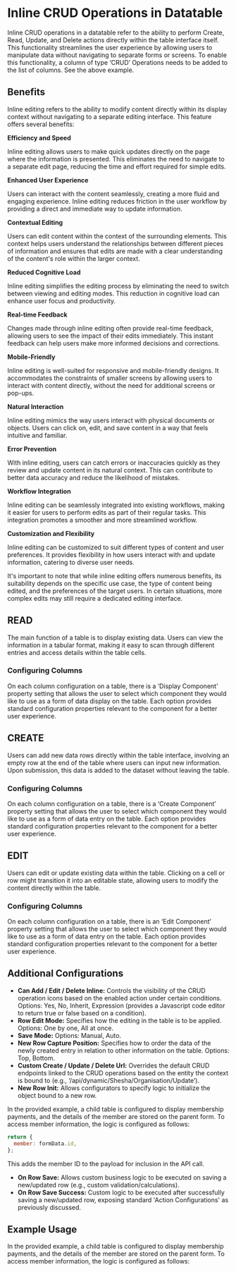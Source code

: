 # Inline CRUD Operations in Datatable

Inline CRUD operations in a datatable refer to the ability to perform Create, Read, Update, and Delete actions directly within the table interface itself. This functionality streamlines the user experience by allowing users to manipulate data without navigating to separate forms or screens. To enable this functionality, a column of type ‘CRUD’ Operations needs to be added to the list of columns. See the above example.

## Benefits

Inline editing refers to the ability to modify content directly within its display context without navigating to a separate editing interface. This feature offers several benefits:

**Efficiency and Speed**

Inline editing allows users to make quick updates directly on the page where the information is presented. This eliminates the need to navigate to a separate edit page, reducing the time and effort required for simple edits.

**Enhanced User Experience**

Users can interact with the content seamlessly, creating a more fluid and engaging experience. Inline editing reduces friction in the user workflow by providing a direct and immediate way to update information.

**Contextual Editing**

Users can edit content within the context of the surrounding elements. This context helps users understand the relationships between different pieces of information and ensures that edits are made with a clear understanding of the content's role within the larger context.

**Reduced Cognitive Load**

Inline editing simplifies the editing process by eliminating the need to switch between viewing and editing modes. This reduction in cognitive load can enhance user focus and productivity.

**Real-time Feedback**

Changes made through inline editing often provide real-time feedback, allowing users to see the impact of their edits immediately. This instant feedback can help users make more informed decisions and corrections.

**Mobile-Friendly**

Inline editing is well-suited for responsive and mobile-friendly designs. It accommodates the constraints of smaller screens by allowing users to interact with content directly, without the need for additional screens or pop-ups.

**Natural Interaction**

Inline editing mimics the way users interact with physical documents or objects. Users can click on, edit, and save content in a way that feels intuitive and familiar.

**Error Prevention**

With inline editing, users can catch errors or inaccuracies quickly as they review and update content in its natural context. This can contribute to better data accuracy and reduce the likelihood of mistakes.

**Workflow Integration**

Inline editing can be seamlessly integrated into existing workflows, making it easier for users to perform edits as part of their regular tasks. This integration promotes a smoother and more streamlined workflow.

**Customization and Flexibility**

Inline editing can be customized to suit different types of content and user preferences. It provides flexibility in how users interact with and update information, catering to diverse user needs.

It's important to note that while inline editing offers numerous benefits, its suitability depends on the specific use case, the type of content being edited, and the preferences of the target users. In certain situations, more complex edits may still require a dedicated editing interface.

## READ

The main function of a table is to display existing data. Users can view the information in a tabular format, making it easy to scan through different entries and access details within the table cells.

### Configuring Columns

On each column configuration on a table, there is a ‘Display Component’ property setting that allows the user to select which component they would like to use as a form of data display on the table. Each option provides standard configuration properties relevant to the component for a better user experience.

## CREATE

Users can add new data rows directly within the table interface, involving an empty row at the end of the table where users can input new information. Upon submission, this data is added to the dataset without leaving the table.

### Configuring Columns

On each column configuration on a table, there is a ‘Create Component’ property setting that allows the user to select which component they would like to use as a form of data entry on the table. Each option provides standard configuration properties relevant to the component for a better user experience.

## EDIT

Users can edit or update existing data within the table. Clicking on a cell or row might transition it into an editable state, allowing users to modify the content directly within the table.

### Configuring Columns

On each column configuration on a table, there is an ‘Edit Component’ property setting that allows the user to select which component they would like to use as a form of data entry on the table. Each option provides standard configuration properties relevant to the component for a better user experience.

## Additional Configurations

- **Can Add / Edit / Delete Inline:** Controls the visibility of the CRUD operation icons based on the enabled action under certain conditions. Options: Yes, No, Inherit, Expression (provides a Javascript code editor to return true or false based on a condition).
- **Row Edit Mode:** Specifies how the editing in the table is to be applied. Options: One by one, All at once.
- **Save Mode:** Options: Manual, Auto.
- **New Row Capture Position:** Specifies how to order the data of the newly created entry in relation to other information on the table. Options: Top, Bottom.
- **Custom Create / Update / Delete Url:** Overrides the default CRUD endpoints linked to the CRUD operations based on the entity the context is bound to (e.g., ‘/api/dynamic/Shesha/Organisation/Update’).
- **New Row Init:** Allows configurators to specify logic to initialize the object bound to a new row.

In the provided example, a child table is configured to display membership payments, and the details of the member are stored on the parent form. To access member information, the logic is configured as follows:

```javascript
return {
  member: formData.id,
};
```

This adds the member ID to the payload for inclusion in the API call.

- **On Row Save:** Allows custom business logic to be executed on saving a new/updated row (e.g., custom validation/calculations).
- **On Row Save Success:** Custom logic to be executed after successfully saving a new/updated row, exposing standard 'Action Configurations' as previously discussed.

## Example Usage

In the provided example, a child table is configured to display membership payments, and the details of the member are stored on the parent form. To access member information, the logic is configured as follows:
